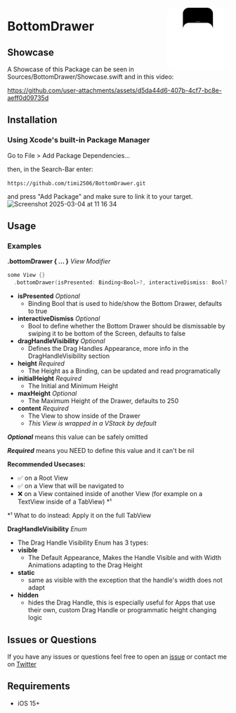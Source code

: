 
<p align="right">
  <img align="right" height="140" src="https://github.com/timi2506/RAW-files-i-need-for-stuff/blob/main/BottomSheetIcon.png?raw=true" alt="BottomDrawer" style="float: right; border-radius: 10px;"/>
</p>

<h1 align="left">BottomDrawer</h1>

## Showcase
A Showcase of this Package can be seen in Sources/BottomDrawer/Showcase.swift and in this video:



https://github.com/user-attachments/assets/d5da44d6-407b-4cf7-bc8e-aeff0d09735d


## Installation
### Using Xcode's built-in Package Manager 
Go to File > Add Package Dependencies...

then, in the Search-Bar enter: 

```https://github.com/timi2506/BottomDrawer.git``` 

and press "Add Package" and make sure to link it to your target.
<img width="362" alt="Screenshot 2025-03-04 at 11 16 34" src="https://github.com/user-attachments/assets/8b3672b9-9345-4d6b-9b0d-26d03bd189c7" />

## Usage
### Examples
**.bottomDrawer { ... }** *View Modifier*
```swift
some View {}
  .bottomDrawer(isPresented: Binding<Bool>?, interactiveDismiss: Bool?, dragHandleVisibility: DragHandleVisibility?, height: Binding<CGFloat>, initialHeight: CGFloat, maxHeight: CGFloat?, content: () -> _)
```
- **isPresented** *Optional*
  - Binding Bool that is used to hide/show the Bottom Drawer, defaults to true
- **interactiveDismiss** *Optional*
  - Bool to define whether the Bottom Drawer should be dismissable by swiping it to be bottom of the Screen, defaults to false
- **dragHandleVisibility** *Optional*
  - Defines the Drag Handles Appearance, more info in the DragHandleVisibility section
- **height** *Required*
  - The Height as a Binding, can be updated and read programatically
- **initialHeight** *Required*
  - The Initial and Minimum Height
- **maxHeight** *Optional*
  - The Maximum Height of the Drawer, defaults to 250
- **content** *Required*
  - The View to show inside of the Drawer
  - *This View is wrapped in a VStack by default*
 
***Optional*** means this value can be safely omitted 

***Required*** means you NEED to define this value and it can't be nil

**Recommended Usecases:**
- ✅ on a Root View
- ✅ on a View that will be navigated to
- ❌ on a View contained inside of another View (for example on a TextView inside of a TabView) *¹

*¹ What to do instead: Apply it on the full TabView
  
  
**DragHandleVisibility** *Enum*
- The Drag Handle Visibility Enum has 3 types:
- **visible** 
    - The Default Appearance, Makes the Handle Visible and with Width Animations adapting to the Drag Height
- **static**
    - same as visible with the exception that the handle's width does not adapt
- **hidden**
    - hides the Drag Handle, this is especially useful for Apps that use their own, custom Drag Handle or programmatic height changing logic
    
## Issues or Questions

If you have any issues or questions feel free to open an [issue](https://github.com/timi2506/BottomDrawer/issues/new/choose) or contact me on [Twitter](https://x.com/timi2506)

## Requirements
- iOS 15+
